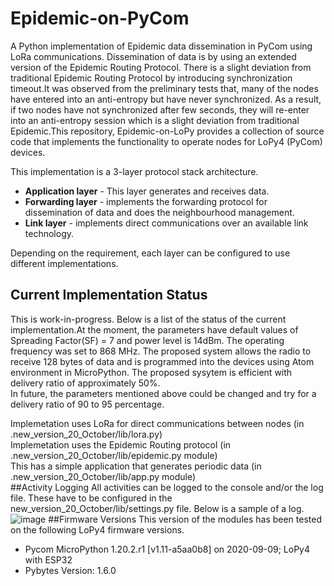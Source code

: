# Epidemic-on-PyCom
A Python implementation of Epidemic data dissemination in PyCom using LoRa communications. Dissemination of data is by using an extended version of the Epidemic Routing Protocol. There is a slight deviation from traditional Epidemic Routing Protocol by introducing synchronization timeout.It was observed from the preliminary tests that, many of the nodes have entered into an anti-entropy but have never synchronized. As a result, if two nodes have not synchronized after few seconds, they will re-enter into an anti-entropy session which is a slight deviation from traditional Epidemic.This repository, Epidemic-on-LoPy provides a collection of source code that implements the functionality to operate nodes for LoPy4 (PyCom) devices.

This implementation is a 3-layer protocol stack architecture.

-	**Application layer** - This layer generates and receives data.<br/>
-	**Forwarding layer** - implements the forwarding protocol for dissemination of data and does the neighbourhood management.<br/>
-	**Link layer** - implements direct communications over an available link technology.

Depending on the requirement, each layer can be configured to use different implementations.

## Current Implementation Status
This is work-in-progress. Below is a list of the status of the current implementation.At the moment, the parameters have default values of Spreading Factor(SF) = 7 and power level is 14dBm. The operating frequency was set to 868 MHz. The proposed system allows the radio to receive 128 bytes of data and is programmed into the devices using Atom environment in MicroPython. The proposed sysytem is efficient with delivery ratio of approximately 50%.<br/>
In future, the parameters mentioned above could be changed and try for a delivery ratio of 90 to 95 percentage.<br/>

Implemetation uses LoRa for direct communications between nodes (in .new_version_20_October/lib/lora.py)<br/>
Implemetation uses the Epidemic Routing protocol (in .new_version_20_October/lib/epidemic.py module)<br/>
This has a simple application that generates periodic data (in .new_version_20_October/lib/app.py module)<br/>
##Activity Logging
All activities can be logged to the console and/or the log file. These have to be configured in the new_version_20_October/lib/settings.py file. Below is a sample of a log.
![image](https://user-images.githubusercontent.com/63702181/120488197-d9c59180-c3b6-11eb-9ab2-fe8aed22b4e4.png)
##Firmware Versions
This version of the modules has been tested on the following LoPy4 firmware versions.

- Pycom MicroPython 1.20.2.r1 [v1.11-a5aa0b8] on 2020-09-09; LoPy4 with ESP32
- Pybytes Version: 1.6.0
